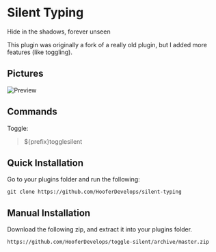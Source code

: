 
# Silent Typing
Hide in the shadows, forever unseen

This plugin was originally a fork of a really old plugin, but I added more features (like toggling).

## Pictures
![Preview](https://cdn.discordapp.com/attachments/738968109288914976/755169181053353988/Jaem3dMxLg.gif)

## Commands
Toggle:
> ${prefix}togglesilent

## Quick Installation
Go to your plugins folder and run the following:

    git clone https://github.com/HooferDevelops/silent-typing


## Manual Installation
Download the following zip, and extract it into your plugins folder.

    https://github.com/HooferDevelops/toggle-silent/archive/master.zip
